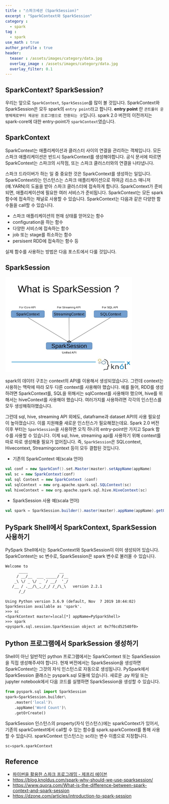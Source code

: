 ```yaml
---
title : "스파크세션 (SparkSession)"
excerpt : "SparkContext와 SparkSession"
category :
  - spark
tag :
  - spark
use_math : true
author_profile : true
header:
  teaser : /assets/images/category/data.jpg
  overlay_image : /assets/images/category/data.jpg
  overlay_filter: 0.1
---
```


## **SparkContext? SparkSession?**

우리는 앞으로 ``SparkContext``, ``SparkSession``를 많이 볼 것입니다. SparkContext와 SparkSession은 모두 spark의 ``entry point``라고 합니다. **entry point** 란 ``콘트롤이 운영체제로부터 제공된 프로그램으로 전환되는 곳``입니다. spark 2.0 버전의 이전까지는 spark-core에 대한 entry-point가 ``sparkContext``였습니다. 

## **SparkContext**  

SparkContext는 애플리케이션과 클러스터 사이의 연결을 관리하는 객체입니다. 모든 스파크 애플리케이션은 반드시 SparkContext를 생성해야합니다. 공식 문서에 따르면 SparkContext는 스파크의 시작점, 또는 스파크 클러스터와의 연결을 나타냅니다. 

스파크 드라이버가 하는 일 중 중요한 것은 SparkContext를 생성하는 일입니다. SparkContext라는 인스턴스는 스파크 애플리케이션으로 하여금 리소스 매니저(예.YARN)의 도움을 받아 스파크 클러스터에 접속하게 합니다. SparkContext가 준비되면, 애플리케이션에 필요한 여러 서비스가 준비됩니다. SparkContext는 모든 spark 함수에 접속하는 채널로 사용할 수 있습니다. SparkContext는 다음과 같은 다양한 함수들을 call할 수 있습니다.

- 스파크 애플리케이션의 현재 상태를 얻어오는 함수  
- configuration을 하는 함수
- 다양한 서비스에 접속하는 함수  
- job 또는 stage를 취소하는 함수 
- persisent RDD에 접속하는 함수 등

실제 함수를 사용하는 방법은 다음 포스트에서 다룰 것입니다.


## **SparkSession**  


<img src='../assets/img/spark/scandss.jpg' style="width:80%;">

spark의 데이터 구조는 context의 API를 이용해서 생성되었습니다. 그런데 context는 사용하는 맥락에 따라 모두 다른 context를 사용해야 했습니다. 예를 들어, RDD를 생성하려면 SparkContext를, SQL을 위해서는 sqlContext를 사용해야 했으며, hive를 위해서는 hiveContext를 사용해야 했습니다. 여러가지를 사용하려면 각각의 인스턴스를 모두 생성해줘야했습니다. 

그런데 sql, hive, streaming API 외에도, dataframe과 dataset API의 사용 필요성이 높아졌습니다. 이를 지원해줄 새로운 인스턴스가 필요해졌는데요. Spark 2.0 버전 이후 부터는 ``SparkSession``을 사용하면 오직 하나의 entry-point만 가지고 Spark 함수를 사용할 수 있습니다. 이제 sql, hive, streaming api를 사용하기 위해 context를 따로 따로 생성해줄 필요가 없어집니다. 즉, ``SparkSession``은 SQLcontext, Hivecontext, Streamingcontext 등이 모두 결합된 것입니다. 

- 기존의 SparkContext 예(scala 언어)
```scala
val conf = new SparkConf().set.Master(master).setAppName(appName)
val sc = new SparkContext(conf)
val sql Context = new SparkContext (conf)
val sqlContext = new org.apache.spark.sql.SQLContext(sc)
val hiveContext = new org.apache.spark.sql.hive.HiveContext(sc)
```

- SparkSession 사용 예(scala 언어)
```scala
val spark = SparkSession.builder().master(master).appName(appName).getOrCreate()
```

## **PySpark Shell에서 SparkContext, SparkSession 사용하기**

PySpark Shell에서는 SparkContext와 SparkSession이 이미 생성되어 있습니다. SparkContext는 sc 변수로, SparkSession은 spark 변수로 불러올 수 있습니다. 

```
Welcome to
      ____              __
     / __/__  ___ _____/ /__
    _\ \/ _ \/ _ `/ __/  '_/
   /__ / .__/\_,_/_/ /_/\_\   version 2.2.1
      /_/

Using Python version 3.6.9 (default, Nov  7 2019 10:44:02)
SparkSession available as 'spark'.
>>> sc
<SparkContext master=local[*] appName=PySparkShell>
>>> spark
<pyspark.sql.session.SparkSession object at 0x7f6cd52540f0>
```


## **Python 프로그램에서 SparkSession 생성하기**

Shell이 아닌 일반적인 python 프로그램에서는 SparkContext 또는 SparkSession을 직접 생성해주셔야 합니다. 현재 버전에서는 SparkSession을 생성하면 SparkContext는 그것의 자식 인스턴스로 자동으로 생성됩니다. PySpark에서 SparkSession 클래스는 pyspark.sql 모듈에 있습니다. 새로운 .py 파일 또는 jupyter notebook에서 다음 코드를 실행하면 SparkSession을 생성할 수 있습니다. 

```python
from pyspark.sql import SparkSession
spark=SparkSession.builder\
    .master('local')\
    .appName('Word Count')\
    .getOrCreate()
```

SparkSession 인스턴스의 property(자식 인스턴스)에는 sparkContext가 있어서, 기존의 sparkContext에서 call할 수 있는 함수를 spark.sparkContext를 통해 사용할 수 있습니다. sparkContext 인스턴스는 sc라는 변수 이름으로 지정합니다.

```python
sc=spark.sparkContext
```

## Reference
- <a href="#"> 파이썬을 활용한 스파크 프로그래밍 - 제프리 에이븐 </a>
- https://blog.knoldus.com/spark-why-should-we-use-sparksession/ 
- https://www.quora.com/What-is-the-difference-between-spark-context-and-spark-session 
- https://dzone.com/articles/introduction-to-spark-session 
